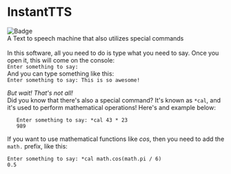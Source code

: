 # InstantTTS
![Badge](https://badgen.net/badge/instanttts/v1.0.0/blue?icon=github) <br>
A Text to speech machine that also utilizes special commands<br><br>
In this software, all you need to do is type what you need to say. Once you open it, this will come on the console: <br>
`Enter something to say: ` <br>
And you can type something like this: <br>
`Enter something to say: This is so awesome!` <br>

*But wait! That's not all!* <br>
Did you know that there's also a special command? It's known as `*cal`, and it's used to perform mathematical operations! Here's and example below: <br>
```
   Enter something to say: *cal 43 * 23
   989
```
If you want to use mathematical functions like _cos_, then you need to add the `math.` prefix, like this: <br>

```
Enter something to say: *cal math.cos(math.pi / 6)
0.5
```
